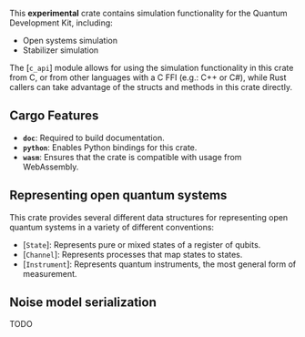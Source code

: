 This **experimental** crate contains simulation functionality for the Quantum Development Kit, including:

- Open systems simulation
- Stabilizer simulation

The [`c_api`] module allows for using the simulation functionality in this crate from C, or from other languages with a C FFI (e.g.: C++ or C#), while Rust callers can take advantage of the structs and methods in this crate directly.

## Cargo Features

- **`doc`**: Required to build documentation.
- **`python`**: Enables Python bindings for this crate.
- **`wasm`**: Ensures that the crate is compatible with usage from WebAssembly.

## Representing open quantum systems

This crate provides several different data structures for representing open quantum systems in a variety of different conventions:

- [`State`]\: Represents pure or mixed states of a register of qubits.
- [`Channel`]\: Represents processes that map states to states.
- [`Instrument`]\: Represents quantum instruments, the most general form of measurement.

## Noise model serialization

TODO
